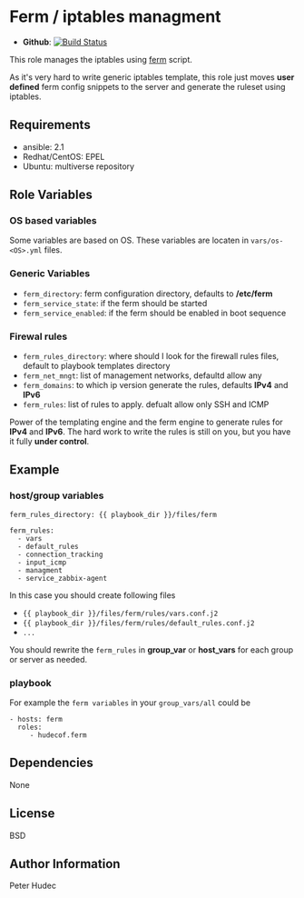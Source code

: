 # Ferm / iptables managment

- **Github**: [![Build Status](https://travis-ci.org/hudecof/ansible_ferm.svg?branch=master)](https://travis-ci.org/hudecof/ansible_ferm)


This role manages the iptables using [ferm](http://ferm.foo-projects.org) script.

As it's very hard to write generic iptables template, this role just moves **user defined** ferm config snippets to the server and generate the ruleset using iptables.

## Requirements

- ansible: 2.1
- Redhat/CentOS: EPEL
- Ubuntu: multiverse repository

## Role Variables

### OS based variables

Some variables are based on OS. These variables are locaten in `vars/os-<OS>.yml` files.

### Generic Variables

- `ferm_directory`: ferm configuration directory, defaults to **/etc/ferm**
- `ferm_service_state`: if the ferm should be started
- `ferm_service_enabled`: if the ferm should be enabled in boot sequence

### Firewal rules

- `ferm_rules_directory`: where should I look for the firewall rules files, default to playbook templates directory
- `ferm_net_mngt`: list of management networks, defaultd allow any
- `ferm_domains`: to which ip version generate the rules, defaults **IPv4** and **IPv6**
- `ferm_rules`: list of rules to apply. defualt allow only SSH and ICMP


Power of the templating engine and the ferm engine to generate rules for **IPv4** and **IPv6**. The hard work to write the rules is still on you, but you have it fully **under control**.

## Example

### host/group variables
```
ferm_rules_directory: {{ playbook_dir }}/files/ferm

ferm_rules:
  - vars
  - default_rules
  - connection_tracking
  - input_icmp
  - managment
  - service_zabbix-agent
```
In this case you should create following files

- `{{ playbook_dir }}/files/ferm/rules/vars.conf.j2`
- `{{ playbook_dir }}/files/ferm/rules/default_rules.conf.j2`
- `...`

You should rewrite the `ferm_rules` in **group_var** or **host_vars** for each group or server as needed.


### playbook

For example the `ferm variables` in your `group_vars/all` could be

```
- hosts: ferm
  roles:
     - hudecof.ferm
```

## Dependencies

None

## License

BSD

## Author Information

Peter Hudec
